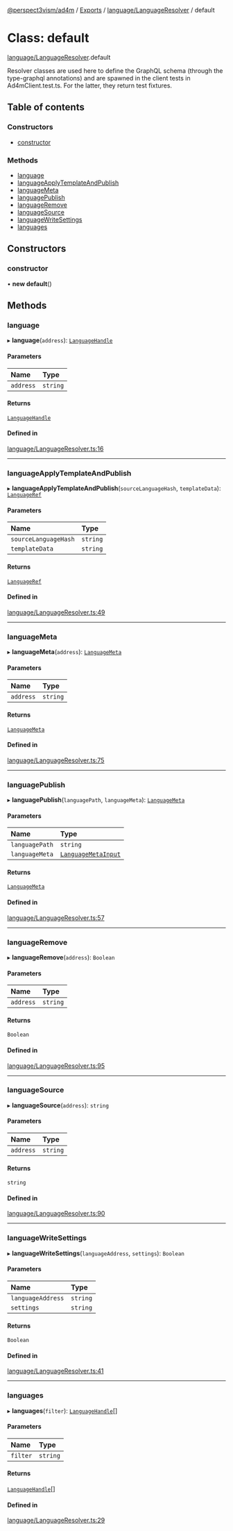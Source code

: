 [@perspect3vism/ad4m](../README.md) / [Exports](../modules.md) / [language/LanguageResolver](../modules/language_LanguageResolver.md) / default

# Class: default

[language/LanguageResolver](../modules/language_LanguageResolver.md).default

Resolver classes are used here to define the GraphQL schema 
(through the type-graphql annotations)
and are spawned in the client tests in Ad4mClient.test.ts.
For the latter, they return test fixtures.

## Table of contents

### Constructors

- [constructor](language_LanguageResolver.default.md#constructor)

### Methods

- [language](language_LanguageResolver.default.md#language)
- [languageApplyTemplateAndPublish](language_LanguageResolver.default.md#languageapplytemplateandpublish)
- [languageMeta](language_LanguageResolver.default.md#languagemeta)
- [languagePublish](language_LanguageResolver.default.md#languagepublish)
- [languageRemove](language_LanguageResolver.default.md#languageremove)
- [languageSource](language_LanguageResolver.default.md#languagesource)
- [languageWriteSettings](language_LanguageResolver.default.md#languagewritesettings)
- [languages](language_LanguageResolver.default.md#languages)

## Constructors

### constructor

• **new default**()

## Methods

### language

▸ **language**(`address`): [`LanguageHandle`](language_LanguageHandle.LanguageHandle.md)

#### Parameters

| Name | Type |
| :------ | :------ |
| `address` | `string` |

#### Returns

[`LanguageHandle`](language_LanguageHandle.LanguageHandle.md)

#### Defined in

[language/LanguageResolver.ts:16](https://github.com/perspect3vism/ad4m/blob/d9ddd7e2/core/src/language/LanguageResolver.ts#L16)

___

### languageApplyTemplateAndPublish

▸ **languageApplyTemplateAndPublish**(`sourceLanguageHash`, `templateData`): [`LanguageRef`](language_LanguageRef.LanguageRef.md)

#### Parameters

| Name | Type |
| :------ | :------ |
| `sourceLanguageHash` | `string` |
| `templateData` | `string` |

#### Returns

[`LanguageRef`](language_LanguageRef.LanguageRef.md)

#### Defined in

[language/LanguageResolver.ts:49](https://github.com/perspect3vism/ad4m/blob/d9ddd7e2/core/src/language/LanguageResolver.ts#L49)

___

### languageMeta

▸ **languageMeta**(`address`): [`LanguageMeta`](language_LanguageMeta.LanguageMeta.md)

#### Parameters

| Name | Type |
| :------ | :------ |
| `address` | `string` |

#### Returns

[`LanguageMeta`](language_LanguageMeta.LanguageMeta.md)

#### Defined in

[language/LanguageResolver.ts:75](https://github.com/perspect3vism/ad4m/blob/d9ddd7e2/core/src/language/LanguageResolver.ts#L75)

___

### languagePublish

▸ **languagePublish**(`languagePath`, `languageMeta`): [`LanguageMeta`](language_LanguageMeta.LanguageMeta.md)

#### Parameters

| Name | Type |
| :------ | :------ |
| `languagePath` | `string` |
| `languageMeta` | [`LanguageMetaInput`](language_LanguageMeta.LanguageMetaInput.md) |

#### Returns

[`LanguageMeta`](language_LanguageMeta.LanguageMeta.md)

#### Defined in

[language/LanguageResolver.ts:57](https://github.com/perspect3vism/ad4m/blob/d9ddd7e2/core/src/language/LanguageResolver.ts#L57)

___

### languageRemove

▸ **languageRemove**(`address`): `Boolean`

#### Parameters

| Name | Type |
| :------ | :------ |
| `address` | `string` |

#### Returns

`Boolean`

#### Defined in

[language/LanguageResolver.ts:95](https://github.com/perspect3vism/ad4m/blob/d9ddd7e2/core/src/language/LanguageResolver.ts#L95)

___

### languageSource

▸ **languageSource**(`address`): `string`

#### Parameters

| Name | Type |
| :------ | :------ |
| `address` | `string` |

#### Returns

`string`

#### Defined in

[language/LanguageResolver.ts:90](https://github.com/perspect3vism/ad4m/blob/d9ddd7e2/core/src/language/LanguageResolver.ts#L90)

___

### languageWriteSettings

▸ **languageWriteSettings**(`languageAddress`, `settings`): `Boolean`

#### Parameters

| Name | Type |
| :------ | :------ |
| `languageAddress` | `string` |
| `settings` | `string` |

#### Returns

`Boolean`

#### Defined in

[language/LanguageResolver.ts:41](https://github.com/perspect3vism/ad4m/blob/d9ddd7e2/core/src/language/LanguageResolver.ts#L41)

___

### languages

▸ **languages**(`filter`): [`LanguageHandle`](language_LanguageHandle.LanguageHandle.md)[]

#### Parameters

| Name | Type |
| :------ | :------ |
| `filter` | `string` |

#### Returns

[`LanguageHandle`](language_LanguageHandle.LanguageHandle.md)[]

#### Defined in

[language/LanguageResolver.ts:29](https://github.com/perspect3vism/ad4m/blob/d9ddd7e2/core/src/language/LanguageResolver.ts#L29)
